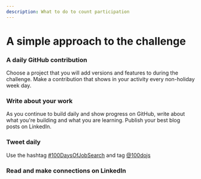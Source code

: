 ```yaml
---
description: What to do to count participation
---
```


# A simple approach to the challenge

### A daily GitHub contribution

Choose a project that you will add versions and features to during the challenge. Make a contribution that shows in your activity every non-holiday week day.

### Write about your work

As you continue to build daily and show progress on GitHub, write about what you're building and what you are learning. Publish your best blog posts on LinkedIn.

### Tweet daily

Use the hashtag [\#100DaysOfJobSearch](https://twitter.com/search?q=%23100DaysOfJobSearch&src=hashtag_click) and tag [@100dojs](https://twitter.com/100dojs)

### Read and make connections on LinkedIn



